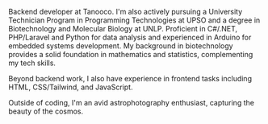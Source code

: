 Backend developer at Tanooco. I'm also actively pursuing a University Technician Program in Programming Technologies at UPSO and a degree in Biotechnology and Molecular Biology at UNLP. Proficient in C#/.NET, PHP/Laravel and Python for data analysis and experienced in Arduino for embedded systems development. My background in biotechnology provides a solid foundation in mathematics and statistics, complementing my tech skills.

Beyond backend work, I also have experience in frontend tasks including HTML, CSS/Tailwind, and JavaScript.

Outside of coding, I'm an avid astrophotography enthusiast, capturing the beauty of the cosmos.
